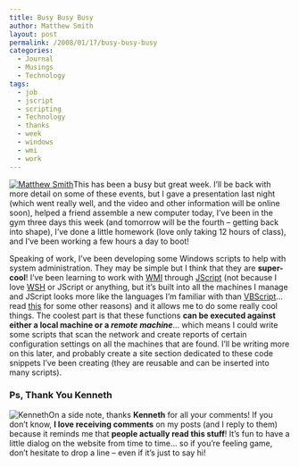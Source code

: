 ```yaml
---
title: Busy Busy Busy
author: Matthew Smith
layout: post
permalink: /2008/01/17/busy-busy-busy
categories:
  - Journal
  - Musings
  - Technology
tags:
  - job
  - jscript
  - scripting
  - Technology
  - thanks
  - week
  - windows
  - wmi
  - work
---
```

<a href="http://digivation.net/wp-content/uploads/2006/06/matthew.jpg" rel="lightbox" title="Matthew Smith"><img src="http://digivation.net/wp-content/uploads/2006/06/matthew.thumbnail.jpg" class="left" alt="Matthew Smith" /></a>This has been a busy but great week. I&#8217;ll be back with more detail on some of these events, but I gave a presentation last night (which went really well, and the video and other information will be online soon), helped a friend assemble a new computer today, I&#8217;ve been in the gym three days this week (and tomorrow will be the fourth &#8211; getting back into shape), I&#8217;ve done a little homework (love only taking 12 hours of class), and I&#8217;ve been working a few hours a day to boot!

Speaking of work, I&#8217;ve been developing some Windows scripts to help with system administration. They may be simple but I think that they are **super-cool**! I&#8217;ve been learning to work with [WMI][1] through [JScript][2] (not because I love [WSH][3] or JScript or anything, but it&#8217;s built into all the machines I manage and JScript looks more like the languages I&#8217;m familiar with than [VBScript][4]&#8230; read [this][5] for some other reasons) and it allows me to do some really cool things. The coolest part is that these functions **can be executed against either a local machine or a *remote machine***&#8230; which means I could write some scripts that scan the network and create reports of certain configuration settings on all the machines that are found. I&#8217;ll be writing more on this later, and probably create a site section dedicated to these code snippets I&#8217;ve been creating (they are reusable and can be inserted into many scripts).

### Ps, Thank You Kenneth

<img src="http://digivation.net/wp-content/uploads/2008/01/kenneth.thumbnail.jpg" class="right" alt="Kenneth" />On a side note, thanks **Kenneth** for all your comments! If you don&#8217;t know, **I love receiving comments** on my posts (and I reply to them) because it reminds me that **people actually read this stuff**! It&#8217;s fun to have a little dialog on the website from time to time&#8230; so if you&#8217;re feeling game, don&#8217;t hesitate to drop a line &#8211; even if it&#8217;s just to say hi!

 [1]: http://en.wikipedia.org/wiki/Windows_Management_Instrumentation
 [2]: http://en.wikipedia.org/wiki/JScript
 [3]: http://en.wikipedia.org/wiki/Windows_Script_Host
 [4]: http://en.wikipedia.org/wiki/VBScript
 [5]: http://www.windowsdevcenter.com/pub/a/windows/2007/06/19/eight-reasons-windows-administrators-should-learn-jscript-instead-of-vbscript.ht
